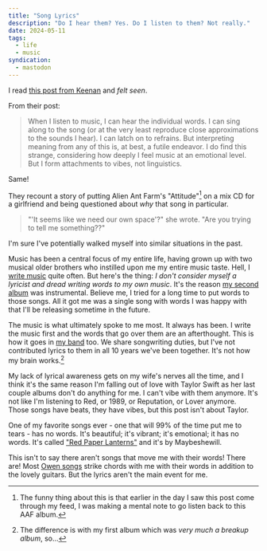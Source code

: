 ```yaml
---
title: "Song Lyrics"
description: "Do I hear them? Yes. Do I listen to them? Not really."
date: 2024-05-11
tags:
  - life
  - music
syndication:
  - mastodon
---
```


<!-- @format -->

I read [this post from Keenan](https://gkeenan.co/avgb/i-dont-need-to-know-what-my-favorite-songs-are-about-but-sometimes-it-helps) and _felt seen_.

From their post:

> When I listen to music, I can hear the individual words. I can sing along to the song (or at the very least reproduce close approximations to the sounds I hear). I can latch on to refrains. But interpreting meaning from any of this is, at best, a futile endeavor. I do find this strange, considering how deeply I feel music at an emotional level. But I form attachments to vibes, not linguistics.

Same!

They recount a story of putting Alien Ant Farm's "Attitude"[^1] on a mix CD for a girlfriend and being questioned about _why_ that song in particular.

> "'It seems like we need our own space'?" she wrote. "Are you trying to tell me something??"

I'm sure I've potentially walked myself into similar situations in the past.

Music has been a central focus of my entire life, having grown up with two musical older brothers who instilled upon me my entire music taste. Hell, I [write music](/music) quite often. But here's the thing: _I don't consider myself a lyricist and dread writing words to my own music_. It's the reason [my second album](https://troyalllowercase.bandcamp.com/album/lets-try-this-again) was instrumental. Believe me, I tried for a long time to put words to those songs. All it got me was a single song with words I was happy with that I'll be releasing sometime in the future.

The music is what ultimately spoke to me most. It always has been. I write the music first and the words that go over them are an afterthought. This is how it goes in [my band](https://www.frontroyalband.com) too. We share songwriting duties, but I've not contributed lyrics to them in all 10 years we've been together. It's not how my brain works.[^2]

My lack of lyrical awareness gets on my wife's nerves all the time, and I think it's the same reason I'm falling out of love with Taylor Swift as her last couple albums don't do anything for me. I can't vibe with them anymore. It's not like I'm listening to Red, or 1989, or Reputation, or Lover anymore. Those songs have beats, they have vibes, but this post isn't about Taylor.

One of my favorite songs ever - one that will 99% of the time put me to tears - has no words. It's beautiful; it's vibrant; it's emotional; it has no words. It's called ["Red Paper Lanterns"](https://song.link/us/i/1537796838) and it's by Maybeshewill.

This isn't to say there aren't songs that move me with their words! There are! Most [Owen songs](https://album.link/us/i/1651301892) strike chords with me with their words in addition to the lovely guitars. But the lyrics aren't the main event for me.

[^1]: The funny thing about this is that earlier in the day I saw this post come through my feed, I was making a mental note to go listen back to this AAF album.
[^2]: The difference is with my first album which was _very much a breakup album_, so...
